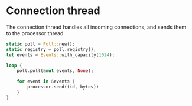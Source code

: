 # Connection thread

The connection thread handles all incoming connections, and sends them to the processor thread.

```rs
static poll = Poll::new();
static registry = poll.registry();
let events = Events::with_capacity(1024);

loop {
    poll.poll(&mut events, None);

    for event in &events {
        processor.send((id, bytes))
    }
}
```
